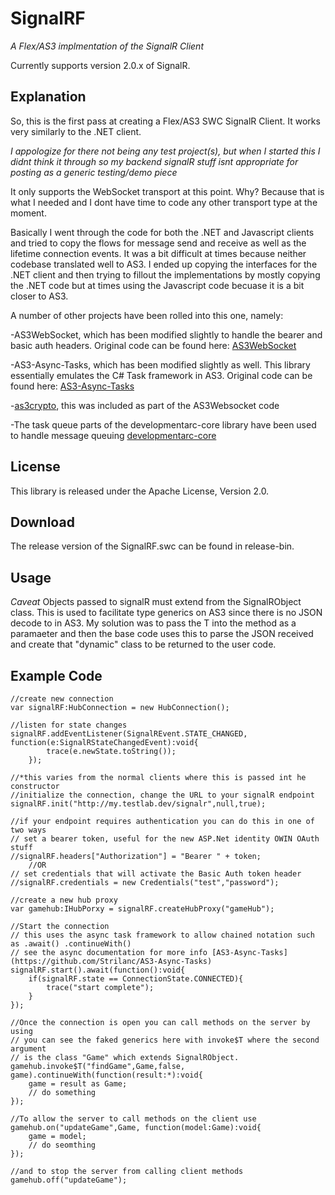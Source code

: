 SignalRF
========

*A Flex/AS3 implmentation of the SignalR Client*

Currently supports version 2.0.x of SignalR.

Explanation
-----------
So, this is the first pass at creating a Flex/AS3 SWC SignalR Client. It works very similarly to the .NET client.

*I appologize for there not being any test project(s), but when I started this I didnt think it through so my backend signalR stuff isnt appropriate for posting as a generic testing/demo piece*

It only supports the WebSocket transport at this point. Why? Because that is what I needed and I dont have time to code any other transport type at the moment. 

Basically I went through the code for both the .NET and Javascript clients and tried to copy the flows for message send and receive as well as the lifetime connection events.
It was a bit difficult at times because neither codebase translated well to AS3. I ended up copying the interfaces for the .NET client and then trying to fillout the implementations by mostly copying the .NET code but at times using the Javascript code becuase it is a bit closer to AS3.

A number of other projects have been rolled into this one, namely:

-AS3WebSocket, which has been modified slightly to handle the bearer and basic auth headers. Original code can be found here: [AS3WebSocket](https://github.com/Worlize/AS3WebSocket)

-AS3-Async-Tasks, which has been modified slightly as well. This library essentially emulates the C# Task framework in AS3. Original code can be found here: [AS3-Async-Tasks](https://github.com/Strilanc/AS3-Async-Tasks)

-[as3crypto](http://code.google.com/p/as3crypto/), this was included as part of the AS3Websocket code

-The task queue parts of the developmentarc-core library have been used to handle message queuing [developmentarc-core](https://code.google.com/p/developmentarc-core/)

License
-------
This library is released under the Apache License, Version 2.0.

Download
--------
The release version of the SignalRF.swc can be found in release-bin.

Usage
--------
*Caveat*
Objects passed to signalR must extend from the SignalRObject class. This is used to facilitate type generics on AS3 since there is no JSON decode to <T> in AS3. My solution was to pass the T into the method as a paramaeter and then the base code uses this to parse the JSON received and create that "dynamic" class to be returned to the user code.

Example Code
--------
    
	//create new connection
	var signalRF:HubConnection = new HubConnection();
	
	//listen for state changes
	signalRF.addEventListener(SignalREvent.STATE_CHANGED, function(e:SignalRStateChangedEvent):void{
    		trace(e.newState.toString());
    	});
	
	//*this varies from the normal clients where this is passed int he constructor
	//initialize the connection, change the URL to your signalR endpoint
	signalRF.init("http://my.testlab.dev/signalr",null,true);
	
	//if your endpoint requires authentication you can do this in one of two ways
	// set a bearer token, useful for the new ASP.Net identity OWIN OAuth stuff
	//signalRF.headers["Authorization"] = "Bearer " + token;
		//OR
	// set credentials that will activate the Basic Auth token header
	//signalRF.credentials = new Credentials("test","password");
	
	//create a new hub proxy
	var gamehub:IHubPorxy = signalRF.createHubProxy("gameHub");
	
	//Start the connection
	// this uses the async task framework to allow chained notation such as .await() .continueWith()
	// see the async documentation for more info [AS3-Async-Tasks](https://github.com/Strilanc/AS3-Async-Tasks)
	signalRF.start().await(function():void{
		if(signalRF.state == ConnectionState.CONNECTED){
			trace("start complete");
		}
	});
	
	//Once the connection is open you can call methods on the server by using
	// you can see the faked generics here with invoke$T where the second argument
	// is the class "Game" which extends SignalRObject.
	gamehub.invoke$T("findGame",Game,false, game).continueWith(function(result:*):void{
		game = result as Game;
		// do something
	});
	
	//To allow the server to call methods on the client use
	gamehub.on("updateGame",Game, function(model:Game):void{
		game = model;
		// do seomthing
	});
	
	//and to stop the server from calling client methods
	gamehub.off("updateGame");
